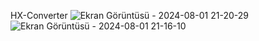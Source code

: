 HX-Converter
![Ekran Görüntüsü - 2024-08-01 21-20-29](https://github.com/user-attachments/assets/98a2c74a-ace9-4f02-8df3-37c420d3b23d)
![Ekran Görüntüsü - 2024-08-01 21-16-10](https://github.com/user-attachments/assets/63f3264a-3976-46a1-aa81-622641d4c9cf)
